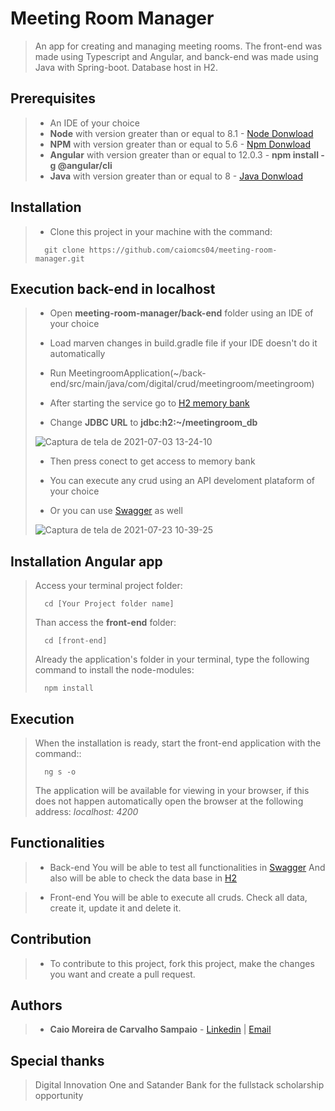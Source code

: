 
# Meeting Room Manager

> An app for creating and managing meeting rooms. The front-end was made using Typescript and Angular,
> and banck-end was made using Java with Spring-boot. Database host in H2.

## Prerequisites

> - An IDE of your choice
> - **Node** with version greater than or equal to 8.1 - [Node Donwload](https://nodejs.org/pt-br/download/)
> - **NPM**  with version greater than or equal to 5.6 - [Npm Donwload](https://www.npmjs.com/package/download)
> - **Angular** with version greater than or equal to 12.0.3 - **npm install -g @angular/cli**
> - **Java** with version greater than or equal to 8 - [Java Donwload](https://www.java.com)

## Installation

> - Clone this project in your machine with the command:
> ```
> 	git clone https://github.com/caiomcs04/meeting-room-manager.git
> ```

## Execution back-end in localhost

> - Open **meeting-room-manager/back-end** folder using an IDE of your choice
>
> - Load marven changes in build.gradle file if your IDE doesn't do it automatically
>
> - Run MeetingroomApplication(~/back-end/src/main/java/com/digital/crud/meetingroom/meetingroom)
>
> - After starting the service go to [H2 memory bank](http://localhost:8085/h2)
>
> - Change **JDBC URL** to **jdbc:h2:~/meetingroom_db**
>
> ![Captura de tela de 2021-07-03 13-24-10](https://user-images.githubusercontent.com/66964367/124360783-082acc80-dc02-11eb-944c-58aabe735d21.png)
>
> - Then press conect to get access to memory bank
>
> - You can execute any crud using an API develoment plataform of your choice
>
> - Or you can use [Swagger](http://localhost:8085/swagger-ui.html#/) as well
> 
> ![Captura de tela de 2021-07-23 10-39-25](https://user-images.githubusercontent.com/66964367/126791647-975169c8-8ddc-4ba4-8607-ad394595d416.png)

## Installation Angular app

>Access your terminal project folder:
> ```
> 	cd [Your Project folder name]
> ```
> Than access the **front-end** folder:
> ```
> 	cd [front-end]
> ```
> Already the application's folder in your terminal, type the following command to install the node-modules:
> ```
> 	npm install
> ```
> 
## Execution

>  When the installation is ready, start the front-end application with the command::
> ```
> 	ng s -o
> ```
>The application will be available for viewing in your browser, if this does not happen automatically open the browser at the following address: _localhost: 4200_


## Functionalities

> - Back-end
> You will be able to test all functionalities in [Swagger](http://localhost:8085/swagger-ui.html#/) 
> And also will be able to check the data base in [H2](http://localhost:8085/h2)

> - Front-end
> You will be able to execute all cruds.
> Check all data, create it, update it and delete it.

## Contribution

> - To contribute to this project, fork this project, make the changes you want and create a pull request.

## Authors

> - **Caio Moreira de Carvalho Sampaio** - [Linkedin](https://www.linkedin.com/in/caio-sampaio-b02a3669/) | [Email](caio6c@yahoo.com.br)

## Special thanks 

> Digital Innovation One and Satander Bank for the fullstack scholarship opportunity
